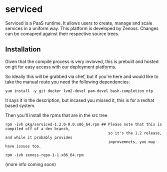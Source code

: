 serviced
========

Serviced is a PaaS runtime. It allows users to create, manage and scale services
in a uniform way. This platform is developed by Zenoss. Changes can be comapred 
against their respective source trees. 


Installation
------------

Given that the compile process is very invloved, this is prebuilt and hosted on 
git for easy access with our deployment platforms. 

So ideally this will be grabbed via chef, but if you're here and would like to 
take the manual route you need the following dependencies:
```
yum install -y git docker lvm2-devel pam-devel bash-completion ntp
```
It says it in the description, but incased you missed it, this is for a redhat based system. 

Then you'll install the rpms that are in the src tree

```
rpm -ivh pkg/serviced-1.2.0-0.0.x86_64.rpm ## Please note that this is compiled off of a dev branch, 
                                              so it's the 1.2 release, and while it probably provides 
                                              improvemnets, you may have issues too. 
```

```
rpm -ivh zenoss-repo-1-1.x86_64.rpm
```

(more info coming soon)

